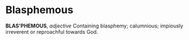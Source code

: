 # Blasphemous

**BLAS'PHEMOUS**, _adjective_ Containing blasphemy; calumnious; impiously irreverent or reproachful towards God.